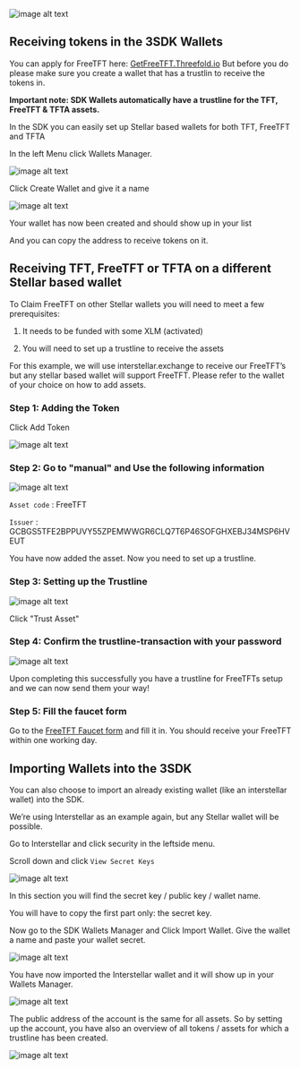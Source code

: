 ![image alt text](./img/logo.png)

## Receiving tokens in the 3SDK Wallets

You can apply for FreeTFT here: [GetFreeTFT.Threefold.io](https://www.getfreetft.Threefold.io)
But before you do please make sure you create a wallet that has a trustlin to receive the tokens in.

**Important note: SDK Wallets automatically have a trustline for the TFT, FreeTFT & TFTA assets.**

In the SDK you can easily set up Stellar based wallets for both TFT, FreeTFT and TFTA

In the left Menu click Wallets Manager.

![image alt text](./img/wallets_manager.jpg)

Click Create Wallet and give it a name

![image alt text](./img/create_wallet.jpg)

Your wallet has now been created and should show up in your list

And you can copy the address to receive tokens on it.

## Receiving TFT, FreeTFT or TFTA on a different Stellar based wallet

To Claim FreeTFT on other Stellar wallets you will need to meet a few prerequisites:

1. It needs to be funded with some XLM (activated)

2. You will need to set up a trustline to receive the assets

For this example, we will use interstellar.exchange to receive our FreeTFT’s but any stellar based wallet will support FreeTFT. Please refer to the wallet of your choice on how to add assets.

### Step 1: Adding the Token

Click Add Token

![image alt text](./img/selectasset.png)

### Step 2: Go to "manual" and Use the following information

![image alt text](./img/manual.png)

`Asset code` : FreeTFT

`Issuer` : GCBGS5TFE2BPPUVY55ZPEMWWGR6CLQ7T6P46SOFGHXEBJ34MSP6HVEUT

You have now added the asset. Now you need to set up a trustline.

### Step 3: Setting up the Trustline

![image alt text](./img/trustasset_1.png)

Click "Trust Asset"

### Step 4: Confirm the trustline-transaction with your password

![image alt text](./img/trustasset_2.png)

Upon completing this successfully you have a trustline for FreeTFTs setup and we can now send them your way!

### Step 5: Fill the faucet form

Go to the [FreeTFT Faucet form](https://www.getfreetft.Threefold.io/) and fill it in. You should receive your FreeTFT within one working day. 

## Importing Wallets into the 3SDK

You can also choose to import an already existing wallet (like an interstellar wallet) into the SDK.

We’re using Interstellar as an example again, but any Stellar wallet will be possible.

Go to Interstellar and click security in the leftside menu.

Scroll down and click `View Secret Keys`

![image alt text](./img/interstellar_secret.png)

In this section you will find the secret key / public key / wallet name. 

You will have to copy the first part only: the secret key.

Now go to the SDK Wallets Manager and Click Import Wallet.
Give the wallet a name and paste your wallet secret.

![image alt text](./img/3sdk_import_1.jpg)

You have now imported the Interstellar wallet and it will show up in your Wallets Manager.

![image alt text](./img/3sdk_import_2.jpg)

The public address of the account is the same for all assets. So by setting up the account, you have also an overview of all tokens / assets for which a trustline has been created. 

![image alt text](./img/3sdk_import_3.jpg)
